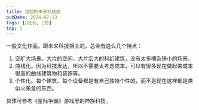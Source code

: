 ```yaml
---
title: 理想的未来科技感
pubDate: 2024-07-13
tags: [👫社会, 🤔思]
top: 1
---
```


一般文化作品，跟未来科技相关的，总会有这么几个特点：

1. 空旷大场景。大片的空间、大片宏大的科幻建筑，没有太多嘈杂狭小的场景。
2. 曲线化。因为科技发达，所以不需要太考虑成本，可以有很多现在做起来成本很高的曲线建筑物和装饰等。
3. 个性化。每个建筑、每个设备都是有自己独特个性的，而不是现在这样都是类似火柴盒的东西。

具体可参考《星际争霸》游戏里的神族科技。

